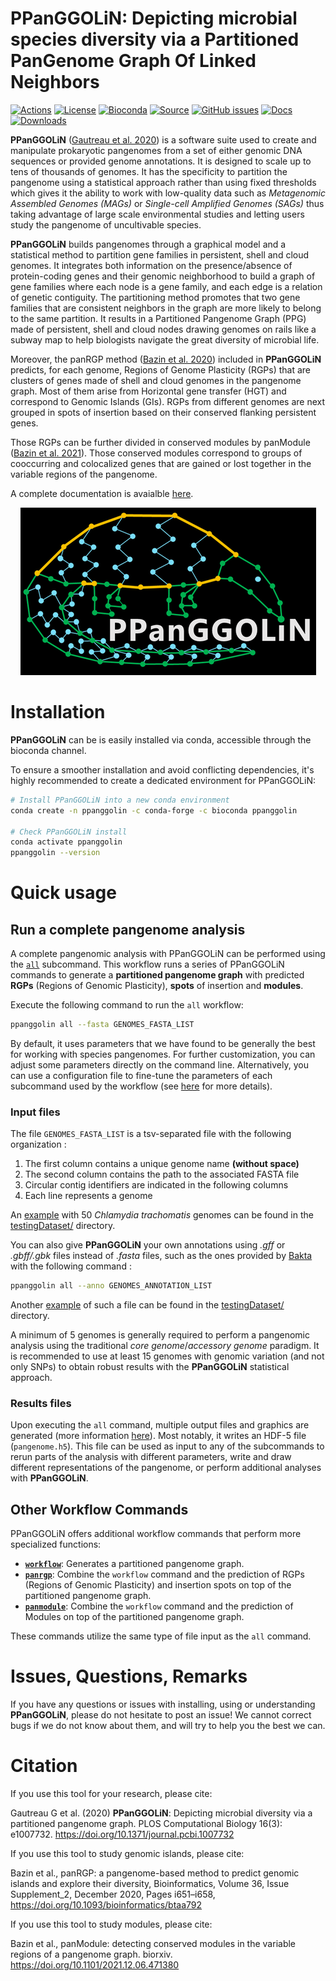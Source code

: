 # PPanGGOLiN: Depicting microbial species diversity via a Partitioned PanGenome Graph Of Linked Neighbors

[![Actions](https://img.shields.io/github/actions/workflow/status/althonos/pyrodigal/test.yml?branch=main&logo=github&style=flat-square&maxAge=300)](https://github.com/labgem/ppanggolin/actions)
[![License](https://anaconda.org/bioconda/ppanggolin/badges/license.svg)](http://www.cecill.info/licences.fr.html)
[![Bioconda](https://img.shields.io/conda/vn/bioconda/ppanggolin?style=flat-square&maxAge=3600&logo=anaconda)](https://anaconda.org/bioconda/ppanggolin)
[![Source](https://img.shields.io/badge/source-GitHub-303030.svg?maxAge=2678400&style=flat-square)](https://github.com/labgem/ppanggolin/)
[![GitHub issues](https://img.shields.io/github/issues/labgem/ppanggolin.svg?style=flat-square&maxAge=600)](https://github.com/labgem/ppanggolin/issues)
[![Docs](https://img.shields.io/readthedocs/ppanggolin/latest?style=flat-square&maxAge=600)](https://ppanggolin.readthedocs.io)
[![Downloads](https://anaconda.org/bioconda/ppanggolin/badges/downloads.svg)](https://bioconda.github.io/recipes/ppanggolin/README.html#download-stats)

**PPanGGOLiN**
([Gautreau et al. 2020](https://doi.org/10.1371/journal.pcbi.1007732)) is a software suite used to create and manipulate prokaryotic pangenomes from a set of either genomic DNA sequences or provided genome annotations.
It is designed to scale up to tens of thousands of genomes.
It has the specificity to partition the pangenome using a statistical approach rather than using fixed thresholds which gives it the ability to work with low-quality data such as *Metagenomic Assembled Genomes (MAGs)* or *Single-cell Amplified Genomes (SAGs)* thus taking advantage of large scale environmental studies and letting users study the pangenome of uncultivable species.

**PPanGGOLiN** builds pangenomes through a graphical model and a statistical method to partition gene families in persistent, shell and cloud genomes.
It integrates both information on the presence/absence of protein-coding genes and their genomic neighborhood to build a graph of gene families where each node is a gene family, and each edge is a relation of genetic contiguity.
The partitioning method promotes that two gene families that are consistent neighbors in the graph are more likely to belong to the same partition.
It results in a Partitioned Pangenome Graph (PPG) made of persistent, shell and cloud nodes drawing genomes on rails like a subway map to help biologists navigate the great diversity of microbial life.


Moreover, the panRGP method ([Bazin et al. 2020](https://doi.org/10.1093/bioinformatics/btaa792)) included in **PPanGGOLiN** predicts, for each genome, Regions of Genome Plasticity (RGPs) that are clusters of genes made of shell and cloud genomes in the pangenome graph.
Most of them arise from Horizontal gene transfer (HGT) and correspond to Genomic Islands (GIs). 
RGPs from different genomes are next grouped in spots of insertion based on their conserved flanking persistent genes.


Those RGPs can be further divided in conserved modules by panModule ([Bazin et al. 2021](https://doi.org/10.1101/2021.12.06.471380)). Those conserved modules correspond to groups of cooccurring and colocalized genes that are gained or lost together in the variable regions of the pangenome.

A complete documentation is avaialble [here](https://ppanggolin.readthedocs.io).

<!-- ![PPanGGOLiN logo](docs/_static/logo.png) -->

<!-- center the image with html syntax -->
<p align="center">
  <img src="docs/_static/logo.png" alt="logo">
</p>

# Installation

**PPanGGOLiN** can be is easily installed via conda, accessible through the bioconda channel.

To ensure a smoother installation and avoid conflicting dependencies, it's highly recommended to create a dedicated environment for PPanGGOLiN:

```bash
# Install PPanGGOLiN into a new conda environment
conda create -n ppanggolin -c conda-forge -c bioconda ppanggolin

# Check PPanGGOLiN install
conda activate ppanggolin
ppanggolin --version
```

# Quick usage

## Run a complete pangenome analysis

A complete pangenomic analysis with PPanGGOLiN can be performed using the [`all`](https://ppanggolin.readthedocs.io/en/latest/user/QuickUsage/quickAnalyses.html#ppanggolin-complete-workflow-analyses) subcommand. This workflow runs a series of PPanGGOLiN commands to generate a **partitioned pangenome graph** with predicted **RGPs** (Regions of Genomic Plasticity), **spots** of insertion and **modules**.


Execute the following command to run the `all` workflow:

```bash
ppanggolin all --fasta GENOMES_FASTA_LIST
```

By default, it uses parameters that we have found to be generally the best for working with species pangenomes. For further customization, you can adjust some parameters directly on the command line. Alternatively, you can use a configuration file to fine-tune the parameters of each subcommand used by the workflow (see [here](https://ppanggolin.readthedocs.io/en/latest/user/practicalInformation.html#configuration-file) for more details).

### Input files

The file `GENOMES_FASTA_LIST` is a tsv-separated file with the following organization :

1. The first column contains a unique genome name **(without space)**
2. The second column contains the path to the associated FASTA file
3. Circular contig identifiers are indicated in the following columns
4. Each line represents a genome

An [example](testingDataset/genomes.fasta.list) with 50 *Chlamydia trachomatis* genomes can be found in the [testingDataset/](testingDataset/) directory.


You can also give **PPanGGOLiN** your own annotations using *.gff* or *.gbff/.gbk* files instead of *.fasta* files,
such as the ones provided by [Bakta](https://github.com/oschwengers/bakta) with the following command :

```bash
ppanggolin all --anno GENOMES_ANNOTATION_LIST
```

Another [example](testingDataset/genomes.gbff.list) of such a file can be found in the [testingDataset/](testingDataset/) directory.


A minimum of 5 genomes is generally required to perform a pangenomic analysis using the traditional *core genome*/*accessory genome* paradigm.
It is recommended to use at least 15 genomes with genomic variation (and not only SNPs) to obtain robust results with the **PPanGGOLiN** statistical approach.

### Results files

Upon executing the `all` command, multiple output files and graphics are generated  (more information [here](https://ppanggolin.readthedocs.io/en/latest/user/QuickUsage/quickAnalyses.html#usual-pangenome-outputs)). Most notably, it writes an HDF-5 file (`pangenome.h5`).
This file can be used as input to any of the subcommands to rerun parts of the analysis with different parameters,
write and draw different representations of the pangenome, or perform additional analyses with **PPanGGOLiN**.


## Other Workflow Commands

PPanGGOLiN offers additional workflow commands that perform more specialized functions:

- [**`workflow`**](https://ppanggolin.readthedocs.io/en/latest/user/PangenomeAnalyses/pangenomeAnalyses.html#workflow): Generates a partitioned pangenome graph.
- [**`panrgp`**](https://ppanggolin.readthedocs.io/en/latest/user/RGP/rgpAnalyses.html#panrgp): Combine the `workflow` command and the prediction of RGPs (Regions of Genomic Plasticity) and insertion spots on top of the partitioned pangenome graph.
- [**`panmodule`**](https://ppanggolin.readthedocs.io/en/latest/user/Modules/moduleAnalyses.html#the-panmodule-workflow): Combine the `workflow` command and the prediction of Modules on top of the partitioned pangenome graph.

These commands utilize the same type of file input as the `all` command.


# Issues, Questions, Remarks
If you have any questions or issues with installing,
using or understanding **PPanGGOLiN**, please do not hesitate to post an issue!
We cannot correct bugs if we do not know about them, and will try to help you the best we can.

# Citation
If you use this tool for your research, please cite:

Gautreau G et al. (2020) **PPanGGOLiN**: Depicting microbial diversity via a partitioned pangenome graph.
PLOS Computational Biology 16(3): e1007732. <https://doi.org/10.1371/journal.pcbi.1007732>

If you use this tool to study genomic islands, please cite:

Bazin et al., panRGP: a pangenome-based method to predict genomic islands and explore their diversity, Bioinformatics, Volume 36, Issue Supplement_2, December 2020, Pages i651–i658, <https://doi.org/10.1093/bioinformatics/btaa792>

If you use this tool to study modules, please cite:

Bazin et al., panModule: detecting conserved modules in the variable regions of a pangenome graph. biorxiv. <https://doi.org/10.1101/2021.12.06.471380>

